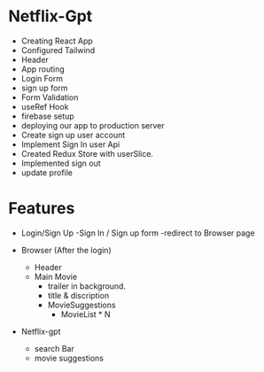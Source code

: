 # Netflix-Gpt


- Creating React App
- Configured Tailwind
- Header
- App routing
- Login Form
- sign up form
- Form Validation
- useRef Hook
- firebase setup
- deploying our app to production server
- Create sign up user account
- Implement Sign In user Api
- Created Redux Store with userSlice.
- Implemented sign out
- update profile


# Features
    
- Login/Sign Up
    -Sign In / Sign up form
    -redirect to Browser page


- Browser (After the login)
    - Header
    - Main Movie
        - trailer in background.
        - title & discription
        - MovieSuggestions
            - MovieList * N

- Netflix-gpt
    - search Bar
    - movie suggestions